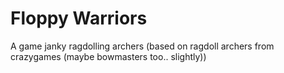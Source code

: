 # Floppy Warriors

A game janky ragdolling archers (based on ragdoll archers from crazygames (maybe bowmasters too.. slightly))
